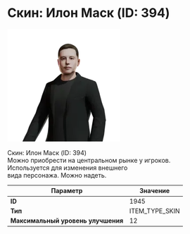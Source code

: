 # Скин: Илон Маск (ID: 394)

![Item Image](../img/1945.webp?raw=true)

Скин: Илон Маск (ID: 394)<br>Можно приобрести на центральном рынке у игроков.<br>Используется для изменения внешнего<br>вида персонажа. Можно надеть.


| Параметр | Значение |
|----------|----------|
| **ID** | 1945 |
| **Тип** | ITEM_TYPE_SKIN |
| **Максимальный уровень улучшения** | 12 |

